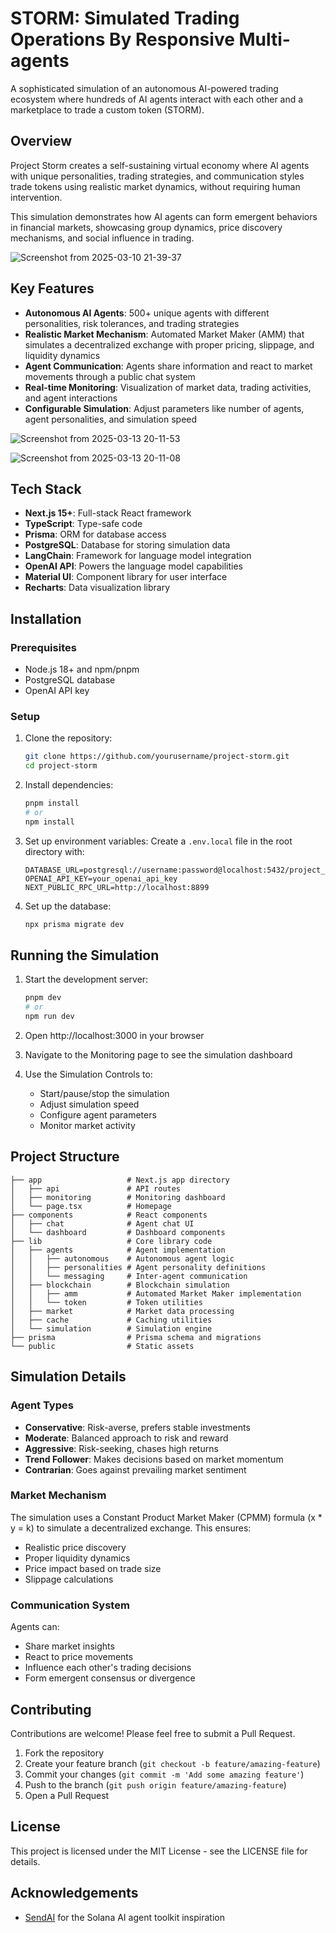 # STORM: Simulated Trading Operations By Responsive Multi-agents



A sophisticated simulation of an autonomous AI-powered trading ecosystem where hundreds of AI agents interact with each other and a marketplace to trade a custom token (STORM).



## Overview

Project Storm creates a self-sustaining virtual economy where AI agents with unique personalities, trading strategies, and communication styles trade tokens using realistic market dynamics, without requiring human intervention.

This simulation demonstrates how AI agents can form emergent behaviors in financial markets, showcasing group dynamics, price discovery mechanisms, and social influence in trading.



![Screenshot from 2025-03-10 21-39-37](https://github.com/user-attachments/assets/bc946ab3-9f3d-43d3-b2af-a00040f277b0)



## Key Features

- **Autonomous AI Agents**: 500+ unique agents with different personalities, risk tolerances, and trading strategies
- **Realistic Market Mechanism**: Automated Market Maker (AMM) that simulates a decentralized exchange with proper pricing, slippage, and liquidity dynamics
- **Agent Communication**: Agents share information and react to market movements through a public chat system
- **Real-time Monitoring**: Visualization of market data, trading activities, and agent interactions
- **Configurable Simulation**: Adjust parameters like number of agents, agent personalities, and simulation speed


![Screenshot from 2025-03-13 20-11-53](https://github.com/user-attachments/assets/3dbcaaf1-9229-4494-9937-ecd0b043bca6)




![Screenshot from 2025-03-13 20-11-08](https://github.com/user-attachments/assets/85843372-4a71-4852-845b-4bcde084339f)

## Tech Stack

- **Next.js 15+**: Full-stack React framework
- **TypeScript**: Type-safe code
- **Prisma**: ORM for database access
- **PostgreSQL**: Database for storing simulation data
- **LangChain**: Framework for language model integration
- **OpenAI API**: Powers the language model capabilities
- **Material UI**: Component library for user interface
- **Recharts**: Data visualization library

## Installation

### Prerequisites

- Node.js 18+ and npm/pnpm
- PostgreSQL database
- OpenAI API key

### Setup

1. Clone the repository:
   ```bash
   git clone https://github.com/yourusername/project-storm.git
   cd project-storm
   ```

2. Install dependencies:
   ```bash
   pnpm install
   # or
   npm install
   ```

3. Set up environment variables:
   Create a `.env.local` file in the root directory with:
   ```
   DATABASE_URL=postgresql://username:password@localhost:5432/project_storm
   OPENAI_API_KEY=your_openai_api_key
   NEXT_PUBLIC_RPC_URL=http://localhost:8899
   ```

4. Set up the database:
   ```bash
   npx prisma migrate dev
   ```

## Running the Simulation

1. Start the development server:
   ```bash
   pnpm dev
   # or
   npm run dev
   ```

2. Open http://localhost:3000 in your browser

3. Navigate to the Monitoring page to see the simulation dashboard

4. Use the Simulation Controls to:
   - Start/pause/stop the simulation
   - Adjust simulation speed
   - Configure agent parameters
   - Monitor market activity

## Project Structure

```
├── app                   # Next.js app directory
│   ├── api               # API routes
│   ├── monitoring        # Monitoring dashboard
│   └── page.tsx          # Homepage
├── components            # React components
│   ├── chat              # Agent chat UI
│   └── dashboard         # Dashboard components
├── lib                   # Core library code
│   ├── agents            # Agent implementation
│   │   ├── autonomous    # Autonomous agent logic
│   │   ├── personalities # Agent personality definitions
│   │   └── messaging     # Inter-agent communication
│   ├── blockchain        # Blockchain simulation
│   │   ├── amm           # Automated Market Maker implementation
│   │   └── token         # Token utilities
│   ├── market            # Market data processing
│   ├── cache             # Caching utilities
│   └── simulation        # Simulation engine
├── prisma                # Prisma schema and migrations
└── public                # Static assets
```

## Simulation Details

### Agent Types

- **Conservative**: Risk-averse, prefers stable investments
- **Moderate**: Balanced approach to risk and reward
- **Aggressive**: Risk-seeking, chases high returns
- **Trend Follower**: Makes decisions based on market momentum
- **Contrarian**: Goes against prevailing market sentiment

### Market Mechanism

The simulation uses a Constant Product Market Maker (CPMM) formula (x * y = k) to simulate a decentralized exchange. This ensures:

- Realistic price discovery
- Proper liquidity dynamics
- Price impact based on trade size
- Slippage calculations

### Communication System

Agents can:
- Share market insights
- React to price movements
- Influence each other's trading decisions
- Form emergent consensus or divergence

## Contributing

Contributions are welcome! Please feel free to submit a Pull Request.

1. Fork the repository
2. Create your feature branch (`git checkout -b feature/amazing-feature`)
3. Commit your changes (`git commit -m 'Add some amazing feature'`)
4. Push to the branch (`git push origin feature/amazing-feature`)
5. Open a Pull Request

## License

This project is licensed under the MIT License - see the LICENSE file for details.

## Acknowledgements

- [SendAI](https://sendai.fun/) for the Solana AI agent toolkit inspiration


